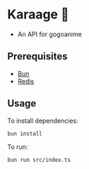 # Karaage 🐔
- An API for gogoanime


## Prerequisites
- [Bun](https://bun.sh/) 
- [Redis]()
## Usage

To install dependencies:

```bash
bun install
```

To run:

```bash
bun run src/index.ts
```

